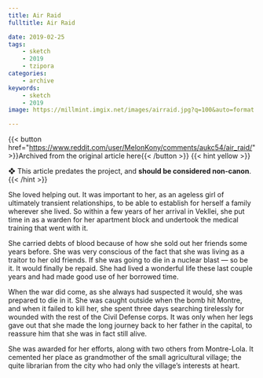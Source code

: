 ```yaml
---
title: Air Raid
fulltitle: Air Raid

date: 2019-02-25
tags:
    - sketch
    - 2019
    - tzipora
categories:
    - archive
keywords:
    - sketch
    - 2019
image: https://millmint.imgix.net/images/airraid.jpg?q=100&auto=format

---
```

{{< button href="https://www.reddit.com/user/MelonKony/comments/aukc54/air_raid/" >}}Archived from the original article here{{< /button >}}
{{< hint yellow >}}

❖ This article predates the project, and **should be considered non-canon**.
{{< /hint >}}

She loved helping out. It was important to her, as an ageless girl of ultimately transient relationships, to be able to establish for herself a family wherever she lived. So within a few years of her arrival in Vekllei, she put time in as a warden for her apartment block and undertook the medical training that went with it.

She carried debts of blood because of how she sold out her friends some years before. She was very conscious of the fact that she was living as a traitor to her old friends. If she was going to die in a nuclear blast — so be it. It would finally be repaid. She had lived a wonderful life these last couple years and had made good use of her borrowed time.

When the war did come, as she always had suspected it would, she was prepared to die in it. She was caught outside when the bomb hit Montre, and when it failed to kill her, she spent three days searching tirelessly for wounded with the rest of the Civil Defense corps. It was only when her legs gave out that she made the long journey back to her father in the capital, to reassure him that she was in fact still alive.

She was awarded for her efforts, along with two others from Montre-Lola. It cemented her place as grandmother of the small agricultural village; the quite librarian from the city who had only the village’s interests at heart.
